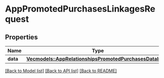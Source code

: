 # AppPromotedPurchasesLinkagesRequest

## Properties

Name | Type | Description | Notes
------------ | ------------- | ------------- | -------------
**data** | [**Vec<models::AppRelationshipsPromotedPurchasesDataInner>**](App_relationships_promotedPurchases_data_inner.md) |  | 

[[Back to Model list]](../README.md#documentation-for-models) [[Back to API list]](../README.md#documentation-for-api-endpoints) [[Back to README]](../README.md)


